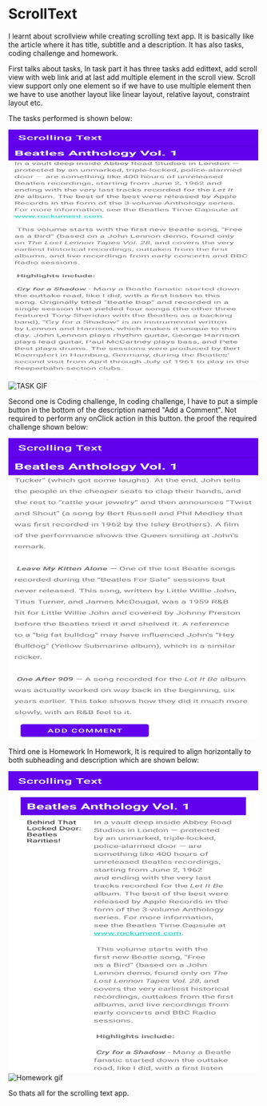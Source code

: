 # ScrollText
I learnt about scrollview while creating scrolling text app.
It is basically like the article where it has title, subtitle and a description.
It has also tasks, coding challenge and homework.

First talks about tasks,
In task part it has three tasks add edittext, add scroll view with web link and at last add multiple element in the scroll view.
Scroll view support only one element so if we have to use multiple element then we have to use another layout like linear layout, relative layout, constraint layout etc.

The tasks performed is shown below:

<img src="https://github.com/aprashant21/ScrollText/blob/task1/images/task.jpg" alt="TASK" width="500px" height="500px">


<img src="https://github.com/aprashant21/ScrollText/blob/task1/images/taskvideo.gif" alt="TASK GIF" width="500px" height="500px">

Second one is Coding challenge,
In coding challenge,
I have to put a simple button in the bottom of the description named "Add a Comment".
Not required to perform any onClick action in this button.
the proof the required challenge shown below:

<img src="https://github.com/aprashant21/ScrollText/blob/task1/images/scrolltext_coding_challenge.jpg" alt="Coding challenge" width="500px" height="600px">



Third one is Homework
In Homework,
It is required to align horizontally to both subheading and description which are shown below:

<img src="https://github.com/aprashant21/ScrollText/blob/task1/images/scrolltext_homework.jpg" alt="homework" width="500px" height="600px">

<img src="https://github.com/aprashant21/ScrollText/blob/task1/images/homework.gif" alt="Homework gif" width="500px" height="600px">


So thats all for the scrolling text app.
